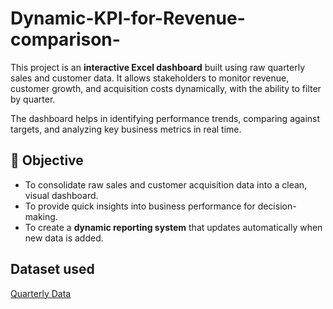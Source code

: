 # Dynamic-KPI-for-Revenue-comparison-
This project is an **interactive Excel dashboard** built using raw quarterly sales and customer data.   It allows stakeholders to monitor revenue, customer growth, and acquisition costs dynamically, with the ability to filter by quarter.  

The dashboard helps in identifying performance trends, comparing against targets, and analyzing key business metrics in real time.

## 🎯 Objective
- To consolidate raw sales and customer acquisition data into a clean, visual dashboard.  
- To provide quick insights into business performance for decision-making.  
- To create a **dynamic reporting system** that updates automatically when new data is added.

## Dataset used
<a href="https://github.com/ninjaiscoding/Dynamic-KPI-for-Revenue-comparison-/blob/main/excel_KPI_Project.xlsx"> Quarterly Data</a>
